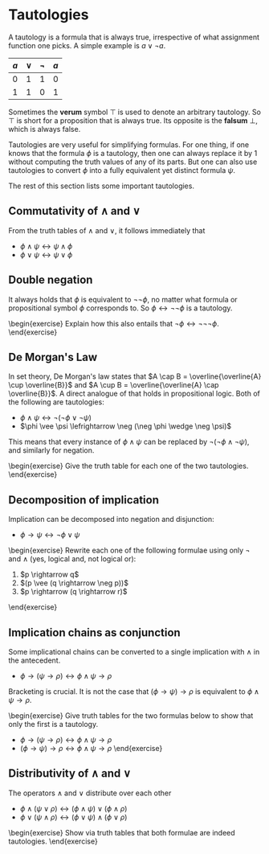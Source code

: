# Tautologies

A tautology is a formula that is always true, irrespective of what assignment function one picks.
A simple example is $a \vee \neg a$.

| $a$ | $\vee$ | $\neg$ | $a$ |
| :-: | :-:    | :-:    | :-: |
| 0   | 1      | 1      | 0   |
| 1   | 1      | 0      | 1   |

Sometimes the **verum** symbol $\top$ is used to denote an arbitrary tautology.
So $\top$ is short for a proposition that is always true.
Its opposite is the **falsum** $\bot$, which is always false.

Tautologies are very useful for simplifying formulas.
For one thing, if one knows that the formula $\phi$ is a tautology, then one can always replace it by $1$ without computing the truth values of any of its parts.
But one can also use tautologies to convert $\phi$ into a fully equivalent yet distinct formula $\psi$.

The rest of this section lists some important tautologies.

## Commutativity of $\wedge$ and $\vee$

From the truth tables of $\wedge$ and $\vee$, it follows immediately that

- $\phi \wedge \psi \leftrightarrow \psi \wedge \phi$
- $\phi \vee \psi \leftrightarrow \psi \vee \phi$

## Double negation

It always holds that $\phi$ is equivalent to $\neg \neg \phi$, no matter what formula or propositional symbol $\phi$ corresponds to.
So $\phi \leftrightarrow \neg \neg \phi$ is a tautology.

\begin{exercise}
Explain how this also entails that $\neg \phi \leftrightarrow \neg \neg \neg \phi$.
\end{exercise}

## De Morgan's Law

In set theory, De Morgan's law states that $A \cap B = \overline{\overline{A} \cup \overline{B}}$ and $A \cup B = \overline{\overline{A} \cap \overline{B}}$.
A direct analogue of that holds in propositional logic.
Both of the following are tautologies:

- $\phi \wedge \psi \leftrightarrow \neg (\neg \phi \vee \neg \psi)$
- $\phi \vee \psi \lefrightarrow \neg (\neg \phi \wedge \neg \psi)$

This means that every instance of $\phi \wedge \psi$ can be replaced by $\neg (\neg \phi \wedge \neg \psi)$, and similarly for negation.

\begin{exercise}
Give the truth table for each one of the two tautologies.
\end{exercise}

## Decomposition of implication

Implication can be decomposed into negation and disjunction:

- $\phi \rightarrow \psi \leftrightarrow \neg \phi \vee \psi$

\begin{exercise}
Rewrite each  one of the following formulae using only $\neg$ and $\wedge$ (yes, logical and, not logical or):

<ol>
<li>$p \rightarrow q$</li>
<li>$(p \vee (q \rightarrow \neg p))$</li>
<li>$p \rightarrow (q \rightarrow r)$</li>
</ol>
\end{exercise}

## Implication chains as conjunction

Some implicational chains can be converted to a single implication with $\wedge$ in the antecedent.

- $\phi \rightarrow (\psi \rightarrow \rho) \leftrightarrow \phi \wedge \psi \rightarrow \rho$

Bracketing is crucial.
It is not the case that $(\phi \rightarrow \psi) \rightarrow \rho$ is equivalent to $\phi \wedge \psi \rightarrow \rho$.

\begin{exercise}
Give truth tables for the two formulas below to show that only the first is a tautology.

- $\phi \rightarrow (\psi \rightarrow \rho) \leftrightarrow \phi \wedge \psi \rightarrow \rho$
- $(\phi \rightarrow \psi) \rightarrow \rho \leftrightarrow \phi \wedge \psi \rightarrow \rho$
\end{exercise}

## Distributivity of $\wedge$ and $\vee$

The operators $\wedge$ and $\vee$ distribute over each other

- $\phi \wedge (\psi \vee \rho) \leftrightarrow (\phi \wedge \psi) \vee (\phi \wedge \rho)$
- $\phi \vee (\psi \wedge \rho) \leftrightarrow (\phi \vee \psi) \wedge (\phi \vee \rho)$

\begin{exercise}
Show via truth tables that both formulae are indeed tautologies.
\end{exercise}
